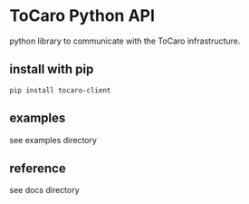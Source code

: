 # ToCaro Python API

python library to communicate with the ToCaro infrastructure.


## install with pip
`pip install tocaro-client`

## examples
see examples directory
## reference
see docs directory
